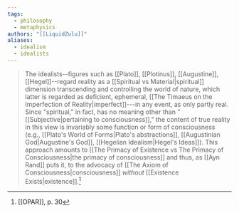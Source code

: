 ```yaml
---
tags:
  - philosophy
  - metaphysics
authors: "[[LiquidZulu]]"
aliases:
  - idealism
  - idealists
---
```

>The idealists--figures such as [[Plato]], [[Plotinus]], [[Augustine]], [[Hegel]]--regard reality as a [[Spiritual vs Material|spiritual]] dimension transcending and controlling the world of nature, which latter is regarded as deficient, ephemeral, [[The Timaeus on the Imperfection of Reality|imperfect]]---in any event, as only partly real. Since "spiritual," in fact, has no meaning other than "[[Subjective|pertaining to consciousness]]," the content of true reality in this view is invariably some function or form of consciousness (e.g., [[Plato's World of Forms|Plato's abstractions]], [[Augustinian God|Augustine's God]], [[Hegelian Idealism|Hegel's Ideas]]). This approach amounts to [[The Primacy of Existence vs The Primacy of Consciousness|the primacy of consciousness]] and thus, as [[Ayn Rand]] puts it, to the advocacy of [[The Axiom of Consciousness|consciousness]] *without* [[Existence Exists|existence]].[^1]

[^1]: [[OPAR]], p. 30